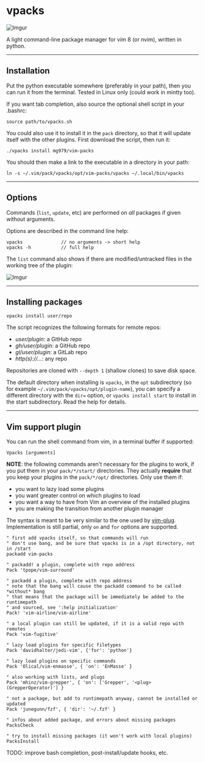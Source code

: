 # vpacks

![Imgur](https://i.imgur.com/xqk21Rm.gif)

A light command-line package manager for vim 8 (or nvim), written in python.

-------------------------------------------------------------------------------

## Installation

Put the python executable somewhere (preferably in your path), then you can run
it from the terminal. Tested in Linux only (could work in mintty too).

If you want tab completion, also source the optional shell script in your
.bashrc:

    source path/to/vpacks.sh

You could also use it to install it in the `pack` directory, so that it will
update itself with the other plugins. First download the script, then run it:

    ./vpacks install mg979/vim-packs

You should then make a link to the executable in a directory in your path:

    ln -s ~/.vim/pack/vpacks/opt/vim-packs/vpacks ~/.local/bin/vpacks

-------------------------------------------------------------------------------

## Options

Commands (`list`, `update`, etc) are performed on *all* packages if given
without arguments.

Options are described in the command line help:

    vpacks              // no arguments -> short help
    vpacks -h           // full help

The `list` command also shows if there are modified/untracked files in the
working tree of the plugin:

![Imgur](https://i.imgur.com/oQn13PY.gif)

-------------------------------------------------------------------------------

## Installing packages

    vpacks install user/repo

The script recognizes the following formats for remote repos:

- *user/plugin*: a GitHub repo
- *gh/user/plugin*: a GitHub repo
- *gl/user/plugin*: a GitLab repo
- *http(s)://...*: any repo

Repositories are cloned with `--depth 1` (shallow clones) to save disk space.

The default directory when installing is `vpacks`, in the `opt` subdirectory
(so for example `~/.vim/pack/vpacks/opt/plugin-name`), you can specify
a different directory with the `dir=` option, or `vpacks install start` to
install in the start subdirectory. Read the help for details.

-------------------------------------------------------------------------------

## Vim support plugin

You can run the shell command from vim, in a terminal buffer if supported:

    Vpacks [arguments]

**NOTE**: the following commands aren't necessary for the plugins to work, if
you put them in your `pack/*/start/` directories. They actually **require**
that you keep your plugins in the `pack/*/opt/` directories.
Only use them if:

* you want to lazy load some plugins
* you want greater control on which plugins to load
* you want a way to have from Vim an overview of the installed plugins
* you are making the transition from another plugin manager

The syntax is meant to be very similar to the one used by [vim-plug](https://github.com/junegunn/vim-plug).
Implementation is still partial, only `on` and `for` options are supported.

```vim
" first add vpacks itself, so that commands will run
" don't use bang, and be sure that vpacks is in a /opt directory, not in /start
packadd vim-packs

" packadd! a plugin, complete with repo address
Pack 'tpope/vim-surround'

" packadd a plugin, complete with repo address
" note that the bang will cause the packadd command to be called *without* bang
" that means that the package will be immediately be added to the runtimepath
" and sourced, see ':help initialization'
Pack! 'vim-airline/vim-airline'

" a local plugin can still be updated, if it is a valid repo with remotes
Pack 'vim-fugitive'

" lazy load plugins for specific filetypes
Pack 'davidhalter/jedi-vim', {'for': 'python'}

" lazy load plugins on specific commands
Pack 'Olical/vim-enmasse', { 'on': 'EnMasse' }

" also working with lists, and plugs
Pack 'mhinz/vim-grepper', { 'on': ['Grepper', '<plug>(GrepperOperator)'] }

" not a package, but add to runtimepath anyway, cannot be installed or updated
Pack 'junegunn/fzf', { 'dir': '~/.fzf' }

" infos about added package, and errors about missing packages
PacksCheck

" try to install missing packages (it won't work with local plugins)
PacksInstall
```

TODO: improve bash completion, post-install/update hooks, etc.

